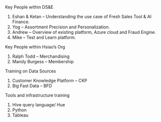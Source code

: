 Key People within DS&E
1.	Eshan & Ketan – Understanding the use case of Fresh Sales Tool & AI Finance.
2.	Yog – Assortment Precision and Personalization.
3.	Andrew – Overview of existing platform, Azure cloud and Fraud Engine.
4.	Mike – Test and Learn platform.

Key People within Hsiao’s Org
1.	Ralph Todd – Merchandising 
2.	Mandy Burgess – Membership 

Training on Data Sources
1.	Customer Knowledge Platform – CKP
2.	Big Fast Data – BFD

Tools and infrastructure training
1.	Hive query language/ Hue
2.	Python
3.	Tableau
